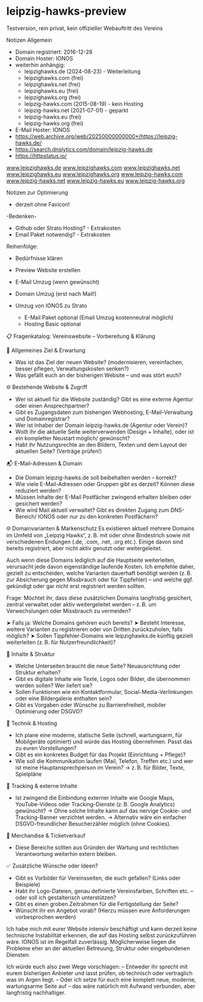 # leipzig-hawks-preview
Testversion, rein privat, kein offizieller Webauftritt des Vereins

Notizen Allgemein
- Domain registriert: 2016-12-28
- Domain Hoster: IONOS
- weiterhin anhängig:
  - leipzighawks.de (2024-08-23) - Weiterleitung
  - leipzighawks.com (frei)
  - leipzighawks.net (frei)
  - leipzighawks.eu (frei)
  - leipzighawks.org (frei)
  - leipzig-hawks.com (2015-08-19) - kein Hosting
  - leipzig-hawks.net (2021-07-01) - geparkt
  - leipzig-hawks.eu (frei)
  - leipzig-hawks.org (frei)
- E-Mail Hoster: IONOS
- https://web.archive.org/web/20250000000000*/https://leipzig-hawks.de/
- https://search.dnslytics.com/domain/leipzig-hawks.de
- https://httpstatus.io/

www.leipzighawks.de
www.leipzighawks.com
www.leipzighawks.net
www.leipzighawks.eu
www.leipzighawks.org
www.leipzig-hawks.com
www.leipzig-hawks.net
www.leipzig-hawks.eu
www.leipzig-hawks.org

Notizen zur Optimierung
- derzeit ohne Favicon!

-Bedenken-
- Github oder Strato Hosting? - Extrakosten
- Email Paket notwendig? - Extrakosten

Reihenfolge:
- Bedürfnisse klären
- Preview Website erstellen
- E-Mail Umzug (wenn gewünscht)
- Domain Umzug (erst nach Mail!)

- Umzug von IONOS zu Strato
  - E-Mail Paket optional (Email Umzug kostenneutral möglich)
  - Hosting Basic optional


📋 Fragenkatalog: Vereinswebsite – Vorbereitung & Klärung

🧭 Allgemeines Ziel & Erwartung
- Was ist das Ziel der neuen Website? (modernisieren, vereinfachen, besser pflegen, Verwaltungskosten senken?)
- Was gefällt euch an der bisherigen Website – und was stört euch?

🌐 Bestehende Website & Zugriff
- Wer ist aktuell für die Website zuständig? Gibt es eine externe Agentur oder einen Ansprechpartner?
- Gibt es Zugangsdaten zum bisherigen Webhosting, E-Mail-Verwaltung und Domainregistrar?
- Wer ist Inhaber der Domain leipzig-hawks.de (Agentur oder Verein)?
- Wollt ihr die aktuelle Seite weiterverwenden (Design + Inhalte), oder ist ein kompletter Neustart möglich/ gewünscht?
- Habt ihr Nutzungsrechte an den Bildern, Texten und dem Layout der aktuellen Seite? (Verträge prüfen!)

📬 E-Mail-Adressen & Domain
- Die Domain leipzig-hawks.de soll beibehalten werden – korrekt?
- Wie viele E-Mail-Adressen oder Gruppen gibt es derzeit? Können diese reduziert werden?
- Müssen Inhalte der E-Mail Postfächer zwingend erhalten bleiben oder gesichert werden?
- Wie wird Mail aktuell verwaltet? Gibt es direkten Zugang zum DNS-Bereich/ IONOS oder nur zu den konkreten Postfächern?

🌐 Domainvarianten & Markenschutz
Es existieren aktuell mehrere Domains im Umfeld von „Leipzig Hawks“, z. B. mit oder ohne Bindestrich sowie mit verschiedenen Endungen (.de, .com, .net, .org etc.).
Einige davon sind bereits registriert, aber nicht aktiv genutzt oder weitergeleitet.

Auch wenn diese Domains lediglich auf die Hauptseite weiterleiten, verursacht jede davon eigenständige laufende Kosten. Ich empfehle daher, gezielt zu entscheiden, welche Varianten dauerhaft benötigt werden (z. B. zur Absicherung gegen Missbrauch oder für Tippfehler) – und welche ggf. gekündigt oder gar nicht erst registriert werden sollten.

Frage:
Möchtet ihr, dass diese zusätzlichen Domains langfristig gesichert, zentral verwaltet oder aktiv weitergeleitet werden – z. B. um Verwechslungen oder Missbrauch zu vermeiden?

➤ Falls ja: Welche Domains gehören euch bereits?
➤ Besteht Interesse, weitere Varianten zu registrieren oder von Dritten zurückzuholen, falls möglich?
➤ Sollen Tippfehler-Domains wie leipzighawks.de künftig gezielt weiterleiten (z. B. für Nutzerfreundlichkeit)?

📑 Inhalte & Struktur
- Welche Unterseiten braucht die neue Seite? Neuausrichtung oder Struktur erhalten?
- Gibt es digitale Inhalte wie Texte, Logos oder Bilder, die übernommen werden sollen? Wer liefert sie?
- Sollen Funktionen wie ein Kontaktformular, Social-Media-Verlinkungen oder eine Bildergalerie enthalten sein?
- Gibt es Vorgaben oder Wünsche zu Barrierefreiheit, mobiler Optimierung oder DSGVO?

🔧 Technik & Hosting
- Ich plane eine moderne, statische Seite (schnell, wartungsarm, für Mobilgeräte optimiert) und würde das Hosting übernehmen. Passt das zu euren Vorstellungen?
- Gibt es ein konkretes Budget für das Projekt (Einrichtung + Pflege)?
- Wie soll die Kommunikation laufen (Mail, Telefon, Treffen etc.) und wer ist meine Hauptansprechperson im Verein?
  → z. B. für Bilder, Texte, Spielpläne

🔧 Tracking & externe Inhalte
- Ist zwingend die Einbindung externer Inhalte wie Google Maps, YouTube-Videos oder Tracking-Dienste (z. B. Google Analytics) gewünscht?
  → Ohne solche Inhalte kann auf das nervige Cookie- und Tracking-Banner verzichtet werden.
  → Alternativ wäre ein einfacher DSGVO-freundlicher Besucherzähler möglich (ohne Cookies).

🧾 Merchandise & Ticketverkauf
- Diese Bereiche sollten aus Gründen der Wartung und rechtlichen Verantwortung weiterhin extern bleiben.

✅ Zusätzliche Wünsche oder Ideen?
- Gibt es Vorbilder für Vereinsseiten, die euch gefallen? (Links oder Beispiele)
- Habt ihr Logo-Dateien, genau definierte Vereinsfarben, Schriften etc. – oder soll ich gestalterisch unterstützen?
- Gibt es einen groben Zeitrahmen für die Fertigstellung der Seite?
- Wünscht ihr ein Angebot vorab? (Hierzu müssen eure Anforderungen vorbesprochen werden)


Ich habe mich mit eurer Website intensiv beschäftigt und kann derzeit keine technische Instabilität erkennen, die auf das Hosting selbst zurückzuführen wäre. IONOS ist im Regelfall zuverlässig. Möglicherweise liegen die Probleme eher an der aktuellen Betreuung, Struktur oder eingebundenen Diensten.

Ich würde euch also zwei Wege vorschlagen:
– Entweder ihr sprecht mit eurem bisherigen Anbieter und lasst prüfen, ob technisch oder vertraglich was im Argen liegt.
– Oder ich setze für euch eine komplett neue, moderne, wartungsarme Seite auf – das wäre natürlich mit Aufwand verbunden, aber langfristig nachhaltiger.